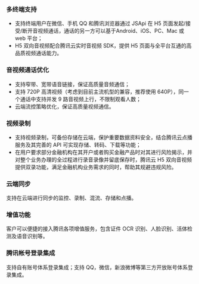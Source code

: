### 多终端支持
- 支持终端用户在微信、手机 QQ 和腾讯浏览器通过 JSApi 在 H5 页面发起/接受/断开音视频通话，通话的另一方可以基于Android、iOS、PC、Mac 或 web 平台；
- H5 双向音视频配合腾讯云实时音视频 SDK，提供 H5 页面与全平台互通的高品质视频通话能力。

### 音视频通话优化
- 支持窄带、宽带语音链接，保证高质量音频通信；
- 支持 720P 高清视频（考虑到目前主流机型的兼容，推荐使用 640P），同一个通话中支持并发 9 路音视频上行，不限制观看人数；
- 云端流控策略优化，保证高质量视频通信。

### 视频录制
- 支持视频录制，可备份存储在云端，保护重要数据资料安全，结合腾讯云点播服务及其完善的 API 可实现存储、转码、下载等功能；
- 在用户要求部分金融机构在其开户或者购买金融产品时对其进行风险揭示，并对整个业务办理的全过程进行录音录像并留底保存时，腾讯云 H5 双向音视频提供双录功能，满足金融机构业务需求的同时，帮助其规避违规风险。

### 云端同步
支持在云端进行同步的监控、录制、混流、存储和点播。
### 增值功能
客户可以便捷的接入腾讯各项增值服务，包含证件 OCR 识别、人脸识别、活体检测及语音识别等。
### 腾讯帐号登录集成
支持自有账号体系登录集成；支持 QQ，微信，新浪微博等第三方开放账号体系登录集成。